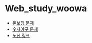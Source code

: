 
# Web_study_woowa
<ul>
<li> <a href="https://github.com/woowacourse-precourse/javascript-onboarding" :target="_blank"> 온보딩 문제</a> </li>
<li>  <a href="https://github.com/woowacourse-precourse/javascript-baseball" :target="_blank"> 숫자야구 문제</a> </li>
<li>  <a href="https://locrian-sneezeweed-244.notion.site/a353fea28467455bac5f65543c66d54c" target ="_blank"> 노션 링크</a> </li>
</ul>
